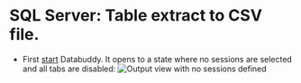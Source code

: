 # SQL Server: Table extract to CSV file.

- First [start](https://github.com/data-buddy/DataBuddy/releases/tag/v0.3.3) Databuddy. 
  It opens to a state where no sessions are selected and all tabs are disabled:
![Output view with no sessions defined](https://raw.githubusercontent.com/data-buddy/DataBuddy/master/screenshots/ouput_tab.png "Output view with no sessions defined")






